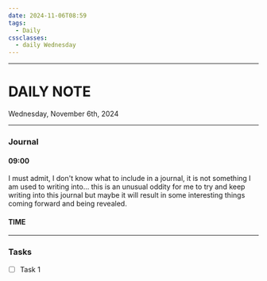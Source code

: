 ```yaml
---
date: 2024-11-06T08:59
tags:
  - Daily
cssclasses:
  - daily Wednesday
---
```

---
# DAILY NOTE
Wednesday, November 6th, 2024
***
### Journal
#### 09:00
I must admit, I don't know what to include in a journal, it is not something I am used to writing into… this is an unusual oddity for me to try and keep writing into this journal but maybe it will result in some interesting things coming forward and being revealed.

####  TIME

***
### Tasks
- [ ] Task 1
